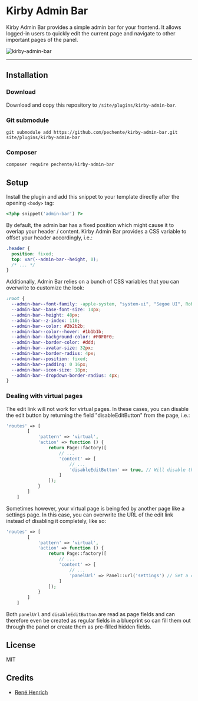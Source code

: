 # Kirby Admin Bar

Kirby Admin Bar provides a simple admin bar for your frontend. It allows logged-in users to quickly edit the current page and navigate to other important pages of the panel.

![kirby-admin-bar](https://github.com/user-attachments/assets/c1e31edd-81dc-441e-88af-ab9d2b718f93)

****

## Installation

### Download

Download and copy this repository to `/site/plugins/kirby-admin-bar`.

### Git submodule

```
git submodule add https://github.com/pechente/kirby-admin-bar.git site/plugins/kirby-admin-bar
```

### Composer

```
composer require pechente/kirby-admin-bar
```

## Setup

Install the plugin and add this snippet to your template directly after the opening `<body>` tag:

```php
<?php snippet('admin-bar') ?>
```

By default, the admin bar has a fixed position which might cause it to overlap your header / content. Kirby Admin Bar provides a CSS variable to offset your header accordingly, i.e.:

```css
.header {
  position: fixed;
  top: var(--admin-bar--height, 0);
  /* ... */
}
```

Additionally, Admin Bar relies on a bunch of CSS variables that you can overwrite to customize the look:

```css
:root {
  --admin-bar--font-family: -apple-system, "system-ui", "Segoe UI", Roboto, Helvetica, Arial, sans-serif, "Apple Color Emoji", "Segoe UI Emoji", "Segoe UI Symbol";
  --admin-bar--base-font-size: 14px;
  --admin-bar--height: 48px;
  --admin-bar--z-index: 110;
  --admin-bar--color: #2b2b2b;
  --admin-bar--color--hover: #1b1b1b;
  --admin-bar--background-color: #F0F0F0;
  --admin-bar--border-color: #ddd;
  --admin-bar--avatar-size: 32px;
  --admin-bar--border-radius: 4px;
  --admin-bar--position: fixed;
  --admin-bar--padding: 0 16px;
  --admin-bar--icon-size: 18px;
  --admin-bar--dropdown-border-radius: 4px;
}
```

### Dealing with virtual pages

The edit link will not work for virtual pages. In these cases, you can disable the edit button by returning the field "disableEditButton" from the page, i.e.:

```php
'routes' => [
        [
            'pattern' => 'virtual',
            'action' => function () {
                return Page::factory([
                    // ...
                    'content' => [
                        // ...
                        'disableEditButton' => true, // Will disable the edit button
                    ]
                ]);
            }
        ]
    ]
```

Sometimes however, your virtual page is being fed by another page like a settings page. In this case, you can overwrite the URL of the edit link instead of disabling it completely, like so:

```php
'routes' => [
        [
            'pattern' => 'virtual',
            'action' => function () {
                return Page::factory([
                    // ...
                    'content' => [
                        // ...
                        'panelUrl' => Panel::url('settings') // Set a custom link here - could even be an external URL
                    ]
                ]);
            }
        ]
    ]
```

Both `panelUrl` and `disableEditButton` are read as page fields and can therefore even be created as regular fields in a blueprint so can fill them out through the panel or create them as pre-filled hidden fields.

## License

MIT

## Credits

- [René Henrich](https://github.com/ghost)
